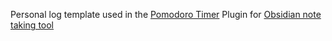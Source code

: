 Personal log template used in the [Pomodoro Timer](https://github.com/eatgrass/obsidian-pomodoro-timer) Plugin for [Obsidian note taking tool](https://obsidian.md/)
